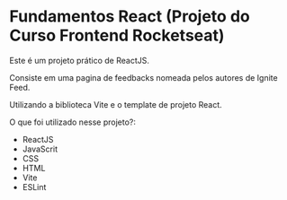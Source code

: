 # Fundamentos React (Projeto do Curso Frontend Rocketseat)

Este é um projeto prático de ReactJS.

Consiste em uma pagina de feedbacks nomeada pelos autores de Ignite Feed.

Utilizando a biblioteca Vite e o template de projeto React.


O que foi utilizado nesse projeto?:
- ReactJS
- JavaScrit
- CSS
- HTML
- Vite
- ESLint